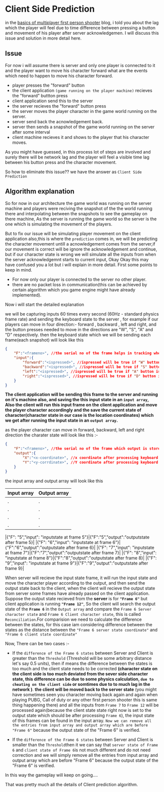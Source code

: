 # Client Side Prediction

in the [basics of multiplayer first person shooter](./basicsfps.md) blog, i told you about the lag which the player will feel due to time difference between pressing a button and movement of his player after server acknowledgemen. I will discuss this issue and solution in more detail here.

## Issue
For now i will assume there is server and only one player is connected to it and the player want to move his character forward
what are the events which need to happen to move his character forward.

- player presses the "forward" button
- the client application `(game running on the player machine)` recieves the "forward" buttton press 
- client application send this to the server 
- the server recieves the "forward" button press
- the server moves the player character in the game world running on the server.
- server send back the acnowledgement back.
- server then sends a snapshot of the game world running on the server after some interval
- client machine recieves it and shows to the player that his character moves.

As you might have guessed, in this process lot of steps are involved and surely there will be network lag and the player will feel a visible time lag between his button press and the character movement.

So how to eliminate this issue?? we have the answer as `Client Side Prediction`

## Algorithm explanation
So for now in our architecture the game world was running on the server machine and players were reciving the snapshot of the the world running there and interpolating between the snapshots to see the gameplay on there machine, As the server is running the game world so the server is the one which is simulating the movement of the players.<br>

But to fix our issue will be simulating player movement on the client application also,this is where the `prediction` comes in, we will be predicting the character movement untill a acnowledgement comes from the server,if our movement is correct will be ignore the acknowledgement and continue, but if our character state is wrong we will simulate all the inputs from when the server acknowledgemnt starts to current input, Okay Okay this may have confused you a lot but i will explain in more detail.
First some points to keep in mind.

- For now only our player is connected to the server no other player.
- there are no packet loss in communication(this can be achieved by certain algorithm which you game engine might have already implemented).

Now i will start the detailed explanation

we will be capturing inputs 60 times every second (60Hz - standard physics frame rate) and sending the keyboard state to the server , for example if our players can move in four direction:- forward , backward , left and right, and the button presses needed to move in the directions are "W", "S", "A" and "D" respectively. then the  keyboard state which we will be sending each frame(each snapshot) will look like this 

```json
{
    "F":"<frameno>", //the serial no of the frame helps in tracking when the the acknowledgement of the frame is recieved
    "input":{
        "forward":"<ispressed>", //ispressed will be true if "W" button is pressed otherwise false
        "backward":"<ispressed>", //ispressed will be true if "S" button is pressed otherwise false
        "left":"<ispressed>", //ispressed will be true if "A" button is pressed otherwise false
        "right":"<ispressed>", //ispressed will be true if "D" button is pressed otherwise false
    }
}
```

**The client application will be sending this frame to the server and running on it's machine also, and saving the this input state in an `input array`, Also the client will run this input frame on the client application and move the player character accordingly and the save the current state of character(character state in our case is the location coordinates) which we get after running the input state in an `output array`.**

as the player character can move in forward, backward, left and right direction the charater state will look like this :-

```json
{
    "F":"<frameno>", //the serial no of the frame which output is store in the field output
    "output":{
        "X":"<x-coordinate>", //x coordinate after processing keyboard state input of frameno "F"
        "Y":"<y-corrdinate>", //Y coordinate after processing keyboard state input of frameno "F"
    }
}
```

the input array and output array will look like this

 |Input array|Output array|
 | --------- | ---------- |
 |.|.|
 |.|.|
 |.|.|
 |.|.|


|{"F": "5","input": "inputstate at frame 5"}|{"F":"5","output":"outputstate after frame 5}|
 |{"F": "6","input": "inputstate at frame 6"}|{"F":"6","output":"outputstate after frame 6}|
 |{"F": "7","input": "inputstate at frame 7"}|{"F":"7","output":"outputstate after frame 7}|
 |{"F": "8","input": "inputstate at frame 8"}|{"F":"8","output":"outputstate after frame 8}|
 |{"F": "9","input": "inputstate at frame 9"}|{"F":"9","output":"outputstate after frame 9}|

When server will recieve the input state frame, it will run the input state and move the character player according to the output, and then send the output state back to the client, when the client will recieve the output state from server some frames have already passed on the client application. Suppose the output state recieved from the **server** is for **`"Frame 6"`** but client application is running **`"Frame 12"`**, So the client will search the output state of the **`Frame 6`** in the `Output array` and compare the `Frame 6 Server character state` and `Frame 6 Client character state`, this is called `Reconciliation`.For comparision we need to calculate the difference between the states, for this case iam considering difference between the states as the distance between the `"Frame 6 server state coordinate"` and `"Frame 6 client state coordinate"` <br>

Now, There can be two cases :- 

- If the `difference of the Frame 6 states` between Server and Client  is greater than the `Threshold` (Threshold will be some arbitrary distance let's say 0.5 units), then if means the difference between the states is too much and the client state needs to be corrected **(character state on the client side is too much deviated from the sever side character state, this difference can be due to some physics calculation, `due to cheating on the client side` or somtimes due to to much lag in the network )**. **the client will be moved back to the server state** (you might have sometimes seen you character moving back again and again when playing PUBG, Call of duty or any other first person shooter this is same thing happening there) and all the inputs from `Frame 7` to `Frame 12` will be processed again(because the client state state right now is set to the output state which should be after processing `Frame 6`), the input state of this frames can be found in the input array. `Now we can remove all the entries from input array and output array which are before "Frame 6"` because the output state of the "Frame 6" is verified.

- If the `difference of the Frame 6 states` between Server and Client is smaller than the `Threshold`then it we can say that `server state of Frame 6` and `client state of Frame 6`is not much different and do not need correction and we will simply  remove all the entries from input array and output array which are before "Frame 6" because the output state of the "Frame 6" is verified.

In this way the gameplay will keep on going....

That was pretty much all the details of Client prediction algorithm. 

